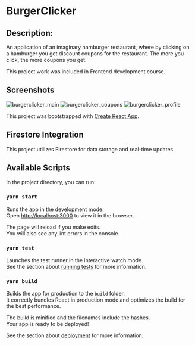 # BurgerClicker

## Description:
An application of an imaginary hamburger restaurant, where by clicking on a hamburger you get discount coupons for the restaurant.
The more you click, the more coupons you get.

This project work was included in Frontend development course.

## Screenshots

![burgerclicker_main](https://github.com/adonica/burgerclicker/assets/63338766/ef986000-4a83-485b-b731-1ac240626511)
![burgerclicker_coupons](https://github.com/adonica/burgerclicker/assets/63338766/70ffaae8-a837-44e3-b32d-ddfcbfc7a545)
![burgerclicker_profile](https://github.com/adonica/burgerclicker/assets/63338766/57de5d47-4a1f-4d24-971d-0c6321ed347c)


This project was bootstrapped with [Create React App](https://github.com/facebook/create-react-app).

## Firestore Integration

This project utilizes Firestore for data storage and real-time updates.

## Available Scripts

In the project directory, you can run:

### `yarn start`

Runs the app in the development mode.<br />
Open [http://localhost:3000](http://localhost:3000) to view it in the browser.

The page will reload if you make edits.<br />
You will also see any lint errors in the console.

### `yarn test`

Launches the test runner in the interactive watch mode.<br />
See the section about [running tests](https://facebook.github.io/create-react-app/docs/running-tests) for more information.

### `yarn build`

Builds the app for production to the `build` folder.<br />
It correctly bundles React in production mode and optimizes the build for the best performance.

The build is minified and the filenames include the hashes.<br />
Your app is ready to be deployed!

See the section about [deployment](https://facebook.github.io/create-react-app/docs/deployment) for more information.

